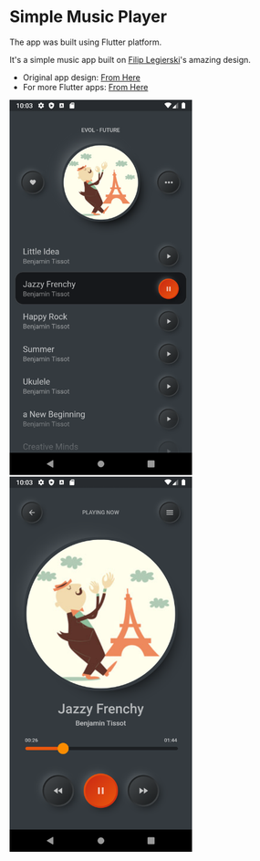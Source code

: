 # Simple Music Player
The app was built using Flutter platform.

It's a simple music app built on [Filip Legierski](https://dribbble.com/kedavra "Filip Legierski")'s amazing design.

- Original app design: [From Here](https://dribbble.com/shots/9338617-Simple-Music-Player "App Design")
- For more Flutter apps: [From Here](https://github.com/AhmedAbouelkher "profile")

<img src="screenshots/1.png" width="320" alt="Home Screen">  <img src="screenshots/2.png" width="320" alt="Player Screen">